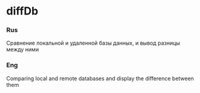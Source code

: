 # diffDb
### Rus
Сравнение локальной и удаленной базы данных, и вывод разницы между ними

### Eng
Comparing local and remote databases and display the difference between them
